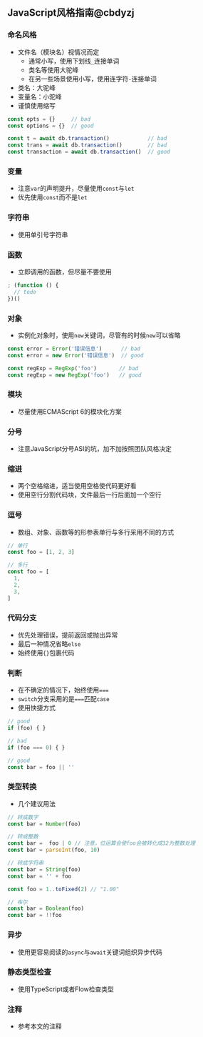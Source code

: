 ## JavaScript风格指南@cbdyzj

### 命名风格

- 文件名（模块名）视情况而定
  - 通常小写，使用下划线`_`连接单词
  - 类名等使用大驼峰
  - 在另一些场景使用小写，使用连字符`-`连接单词
- 类名：大驼峰
- 变量名：小驼峰
- 谨慎使用缩写

```javascript
const opts = {}     // bad
const options = {}  // good

const t = await db.transaction()            // bad
const trans = await db.transaction()        // bad
const transaction = await db.transaction()  // good
```

### 变量

- 注意`var`的声明提升，尽量使用`const`与`let`
- 优先使用`const`而不是`let`

### 字符串

- 使用单引号字符串

### 函数

- 立即调用的函数，但尽量不要使用

```javascript
; (function () {
  // todo
})()
```

### 对象

- 实例化对象时，使用`new`关键词，尽管有的时候`new`可以省略

```Javascript
const error = Error('错误信息')      // bad
const error = new Error('错误信息')  // good

const regExp = RegExp('foo')       // bad
const regExp = new RegExp('foo')   // good
```

### 模块

- 尽量使用ECMAScript 6的模块化方案

### 分号

- 注意JavaScript分号ASI的坑，加不加按照团队风格决定

### 缩进

- 两个空格缩进，适当使用空格使代码更好看
- 使用空行分割代码块，文件最后一行后面加一个空行

### 逗号

- 数组、对象、函数等的形参表单行与多行采用不同的方式

```javascript
// 单行
const foo = [1, 2, 3]

// 多行
const foo = [
  1,
  2,
  3,
]
```

### 代码分支

- 优先处理错误，提前返回或抛出异常
- 最后一种情况省略`else`
- 始终使用`{}`包裹代码

### 判断

- 在不确定的情况下，始终使用`===`
- `switch`分支采用的是`===`匹配`case`
- 使用快捷方式

```javascript
// good
if (foo) { }

// bad
if (foo === 0) { }

// good
const bar = foo || ''
```

### 类型转换

- 几个建议用法

```Javascript
// 转成数字
const bar = Number(foo)

// 转成整数
const bar =  foo | 0 // 注意，位运算会使foo会被转化成32为整数处理
const bar = parseInt(foo, 10)

// 转成字符串
const bar = String(foo)
const bar = '' + foo

const foo = 1..toFixed(2) // "1.00"

// 布尔
const bar = Boolean(foo)
const bar = !!foo

```

### 异步

- 使用更容易阅读的`async`与`await`关键词组织异步代码

### 静态类型检查

- 使用TypeScript或者Flow检查类型

### 注释

- 参考本文的注释